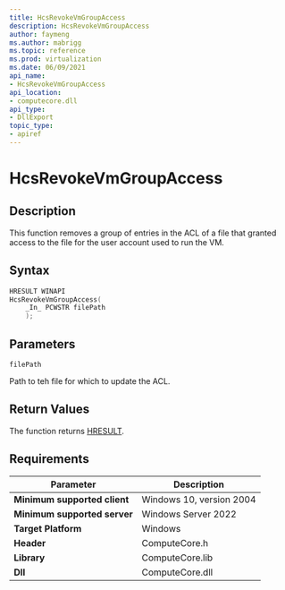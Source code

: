 ```yaml
---
title: HcsRevokeVmGroupAccess
description: HcsRevokeVmGroupAccess
author: faymeng
ms.author: mabrigg
ms.topic: reference
ms.prod: virtualization
ms.date: 06/09/2021
api_name:
- HcsRevokeVmGroupAccess
api_location:
- computecore.dll
api_type:
- DllExport
topic_type: 
- apiref
---
```

# HcsRevokeVmGroupAccess

## Description

This function removes a group of entries in the ACL of a file that granted access to the file for the user account used to run the VM.

## Syntax

```Cpp
HRESULT WINAPI
HcsRevokeVmGroupAccess(
    _In_ PCWSTR filePath
    );
```

## Parameters

`filePath`

Path to teh file for which to update the ACL.

## Return Values

The function returns [HRESULT](./HCSHResult.md).

## Requirements

|Parameter|Description|
|---|---|
| **Minimum supported client** | Windows 10, version 2004 |
| **Minimum supported server** | Windows Server 2022 |
| **Target Platform** | Windows |
| **Header** | ComputeCore.h |
| **Library** | ComputeCore.lib |
| **Dll** | ComputeCore.dll |